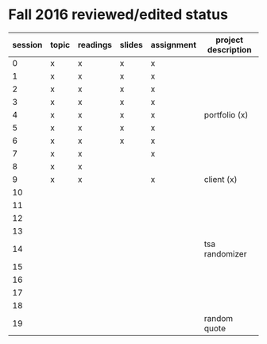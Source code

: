 # Fall 2016 reviewed/edited status

| session | topic | readings | slides | assignment | project description |
| ------- | ----- | -------- | ------ | ---------- | ------------------- |
| 0       | x     | x        | x      | x          |                     |
| 1       | x     | x        | x      | x          |                     |
| 2       | x     | x        | x      | x          |                     |
| 3       | x     | x        | x      | x          |                     |
| 4       | x     | x        | x      | x          | portfolio (x)       |
| 5       | x     | x        | x      | x          |                     |
| 6       | x     | x        | x      | x          |                     |
| 7       | x     | x        |        | x          |                     |
| 8       | x     | x        |        |            |                     |
| 9       | x     | x        |        | x          | client (x)          |
| 10      |       |          |        |            |                     |
| 11      |       |          |        |            |                     |
| 12      |       |          |        |            |                     |
| 13      |       |          |        |            |                     |
| 14      |       |          |        |            | tsa randomizer      |
| 15      |       |          |        |            |                     |
| 16      |       |          |        |            |                     |
| 17      |       |          |        |            |                     |
| 18      |       |          |        |            |                     |
| 19      |       |          |        |            | random quote        |
